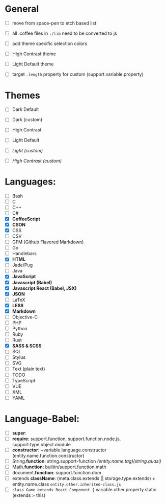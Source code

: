 # General
  - [ ] move from space-pen to etch based list
  - [ ] all .coffee files in `./lib` need to be converted to js
  - [ ] add theme specific selection colors
  - [ ] High Contrast theme
  - [ ] Light Default theme
  - [ ] target `.length` property for custom (support.variable.property)



# Themes
  - [ ] Dark Default
  - [ ] Dark (custom)
  - [ ] High Contrast
  - [ ] Light Default
  - [ ] _Light (custom)_
  - [ ] _High Contrast (custom)_


# Languages:
- [ ] Bash
- [ ] C
- [ ] C++
- [ ] C#
- [x] __CoffeeScript__
- [x] __CSON__
- [x] CSS
- [ ] CSV
- [ ] GFM (Github Flavored Markdown)
- [ ] Go
- [ ] Handlebars
- [x] __HTML__
- [ ] Jade/Pug
- [ ] Java
- [x] __JavaScript__
- [x] __Javascript (Babel)__
- [x] __Javascript React (Babel, JSX)__
- [x] __JSON__
- [ ] LaTeX
- [x] __LESS__
- [x] __Markdown__
- [ ] Objective-C
- [ ] PHP
- [ ] Python
- [ ] Ruby
- [ ] Rust
- [x] __SASS & SCSS__
- [ ] SQL
- [ ] Stylus
- [ ] SVG
- [ ] Text (plain text)
- [ ] TODO
- [ ] TypeScript
- [ ] VUE
- [ ] XML
- [ ] YAML

# Language-Babel:
- [ ] __super__:
- [ ] __require__: support.function, support.function.node.js, support.type.object.module
- [ ] __constructor__: ~variable.language.constructor (entity.name.function.constructor)
- [ ] String.__function__: string.support-function  _(entity.name.tag)(string.quasi)_
- [ ] Math.__function__: builtin/support.function.math
- [ ] document.__function__: support.function.dom
- [ ] extends __className__: (meta.class.extends || storage.type.extends) + entity.name.class `entity.other.inherited-class.js`
- [ ] `class Game extends React.Component {` variable.other.property.static (extends > this)
